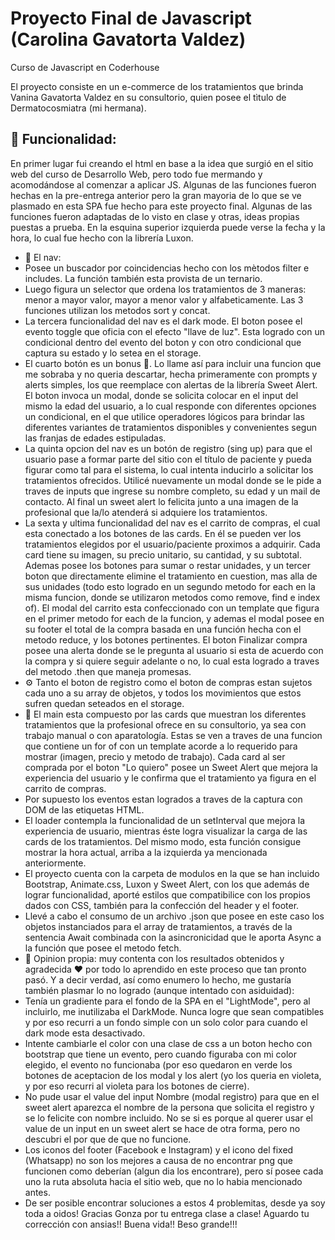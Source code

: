 # Proyecto Final de Javascript (Carolina Gavatorta Valdez)

Curso de Javascript en Coderhouse

El proyecto consiste en un e-commerce de los tratamientos que brinda Vanina Gavatorta Valdez en su consultorio, quien posee el tìtulo de Dermatocosmiatra (mi hermana).

## :hammer: Funcionalidad:

En primer lugar fui creando el html en base a la idea que surgió en el sitio web del curso de Desarrollo Web, pero todo fue mermando y acomodándose al comenzar a aplicar JS.
 Algunas de las funciones fueron hechas en la pre-entrega anterior pero la gran mayoria de lo que se ve plasmado en esta SPA fue hecho para este proyecto final. Algunas de las funciones 
 fueron adaptadas de lo visto en clase y otras, ideas propias puestas a prueba. 
 En la esquina superior izquierda puede verse la fecha y la hora, lo cual fue hecho con la librería Luxon. 
 - 📌 El nav:
 - Posee un buscador por coincidencias hecho con los mètodos filter e includes. La función también esta provista de un ternario.
 - Luego figura un selector que ordena los tratamientos de 3 maneras: menor a mayor valor, mayor a menor valor y alfabeticamente. Las 3 funciones utilizan los metodos sort y concat.
 - La tercera funcionalidad del nav es el dark mode. El boton posee el evento toggle que oficia con el efecto "llave de luz". Esta logrado con un condicional dentro del evento del boton y 
 con otro condicional que captura su estado y lo setea en el storage.
 - El cuarto botón es un bonus 🎁. Lo llame así para incluir una funcion que me sobraba y no queria descartar, hecha primeramente con prompts y alerts simples, los que reemplace con alertas de la librería 
 Sweet Alert. El boton invoca un modal, donde se solicita colocar en el input del mismo la edad del usuario, a lo cual responde con diferentes opciones un condicional, en el que utilice operadores 
 lógicos para brindar las diferentes variantes de tratamientos disponibles y convenientes segun las franjas de edades estipuladas.
 - La quinta opcion del nav es un botón de registro (sing up) para que el usuario pase a formar parte del sitio con el título de paciente y pueda figurar como tal para el sistema, lo cual intenta 
 inducirlo a solicitar los tratamientos ofrecidos. Utilicé nuevamente un modal donde se le pide a traves de inputs que ingrese su nombre completo, su edad y un mail de contacto. Al final un sweet alert lo 
 felicita junto a una imagen de la profesional que la/lo atenderá si adquiere los tratamientos.
 - La sexta y ultima funcionalidad del nav es el carrito de compras, el cual esta conectado a los botones de las cards. En él se pueden ver los tratamientos elegidos por el usuario/paciente 
 proximos a adquirir. Cada card tiene su imagen, su precio unitario, su cantidad, y su subtotal. Ademas posee los botones para sumar o restar unidades, y un tercer boton que directamente 
 elimine el tratamiento en cuestion, mas alla de sus unidades (todo esto logrado en un segundo metodo for each en la misma funcion, donde se utilizaron metodos como remove, find e index of). 
 El modal del carrito esta confeccionado con un template que figura en el primer metodo for each de la funcion, y ademas el modal posee en su 
 footer el total de la compra basada en una función hecha con el metodo reduce, y los botones pertinentes. El boton Finalizar compra posee una alerta donde 
 se le pregunta al usuario si esta de acuerdo con la compra y si quiere seguir adelante o no, lo cual esta logrado a traves del metodo .then que maneja promesas.
 - ⚙️ Tanto el boton de registro como el boton de compras estan sujetos cada uno a su array de objetos, y todos los movimientos que estos sufren quedan seteados en el storage.
 - 📌 El main esta compuesto por las cards que muestran los diferentes tratamientos que la profesional ofrece en su consultorio, ya sea con trabajo manual o con aparatología. Estas se ven a traves de 
 una funcion que contiene un for of con un template acorde a lo requerido para mostrar (imagen, precio y metodo de trabajo). Cada card al ser comprada por el boton "Lo quiero" posee un Sweet Alert que 
 mejora la experiencia del usuario y le confirma que el tratamiento ya figura en el carrito de compras.
 - Por supuesto los eventos estan logrados a traves de la captura con DOM de las etiquetas HTML.
 - El loader contempla la funcionalidad de un setInterval que mejora la experiencia de usuario, mientras éste logra visualizar la carga de las cards de los tratamientos. Del mismo modo, esta función 
 consigue mostrar la hora actual, arriba a la izquierda ya mencionada anteriormente.
 - El proyecto cuenta con la carpeta de modulos en la que se han incluido Bootstrap, Animate.css, Luxon y Sweet Alert, con los que además de lograr funcionalidad, aporté estilos que compatibilice con los propios dados con CSS, también para la confección del header y el footer. 
 - Llevé a cabo el consumo de un archivo .json que posee en este caso los objetos instanciados para el array de tratamientos, a través de la sentencia Await combinada con la asincronicidad que le aporta Async a la función que posee el metodo fetch.
 - 📢 Opinion propia: muy contenta con los resultados obtenidos y agradecida ❤️ por todo lo aprendido en este proceso que tan pronto pasó. Y a decir verdad, así como enumero lo hecho, me gustaría también 
 plasmar lo no logrado (aunque intentado con asiduidad):
 - Tenía un gradiente para el fondo de la SPA en el "LightMode", pero al incluirlo, me inutilizaba el DarkMode. Nunca logre que sean compatibles y por eso recurri a un fondo simple con un solo color para cuando el dark mode esta desactivado. 
 - Intente cambiarle el color con una clase de css a un boton hecho con bootstrap que tiene un evento, pero cuando figuraba con mi color elegido, el evento no funcionaba (por eso quedaron en verde los botones de aceptacion de los modal y los alert (yo los queria en violeta, y por eso recurri al violeta para los botones de cierre).
 - No pude usar el value del input Nombre (modal registro) para que en el sweet alert aparezca el nombre de la persona que solicita el registro y se lo felicite con nombre incluido. No se si es porque al querer usar el value de un input en un sweet alert se hace de otra forma, pero no descubri el por que de que no funcione.
 - Los iconos del footer (Facebook e Instagram) y el icono del fixed (Whatsapp) no son los mejores a causa de no encontrar png que funcionen como deberían (algun dia los encontrare), pero sí posee cada uno la ruta absoluta hacia el sitio web, que no lo habia mencionado antes.
 - De ser posible encontrar soluciones a estos 4 problemitas, desde ya soy toda a oidos! Gracias Gonza por tu entrega clase a clase! Aguardo tu corrección con ansias!! Buena vida!! Beso grande!!!

 
 
 
